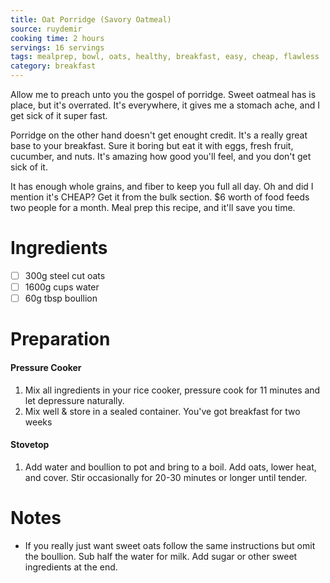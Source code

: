 ```yaml
---
title: Oat Porridge (Savory Oatmeal)
source: ruydemir
cooking time: 2 hours
servings: 16 servings
tags: mealprep, bowl, oats, healthy, breakfast, easy, cheap, flawless
category: breakfast
---
```


Allow me to preach unto you the gospel of porridge. Sweet oatmeal has is place, but it's overrated. It's everywhere, it gives me a stomach ache, and I get sick of it super fast.

Porridge on the other hand doesn't get enought credit. It's a really great base to your breakfast. Sure it boring but eat it with eggs, fresh fruit, cucumber, and nuts. It's amazing how good you'll feel, and you don't get sick of it. 

It has enough whole grains, and fiber to keep you full all day. Oh and did I mention it's CHEAP? Get it from the bulk section. $6 worth of food feeds two people for a month. Meal prep this recipe, and it'll save you time.

Ingredients
===========

* [ ] 300g steel cut oats
* [ ] 1600g cups water
* [ ] 60g tbsp boullion

Preparation
===========
#### Pressure Cooker
1. Mix all ingredients in your rice cooker, pressure cook for 11 minutes and let depressure naturally.
2. Mix well & store in a sealed container. You've got breakfast for two weeks

#### Stovetop
1. Add water and boullion to pot and bring to a boil. Add oats, lower heat, and cover. Stir occasionally for 20-30 minutes or longer until tender.

Notes
=====

* If you really just want sweet oats follow the same instructions but omit the boullion. Sub half the water for milk. Add sugar or other sweet ingredients at the end.
